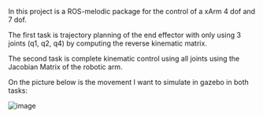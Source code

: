 In this project is a ROS-melodic package for the control of a xArm 4 dof and 7 dof.

The first task is trajectory planning of the end effector with only using 3 joints
(q1, q2, q4) by computing the reverse kinematic matrix.

The second task is complete kinematic control using all joints using the Jacobian 
Matrix of the robotic arm.

On the picture below is the movement I want to simulate in gazebo in both tasks:


![image](https://github.com/user-attachments/assets/3140ff05-a31f-4ae9-89b2-eb2b94b1e736)
